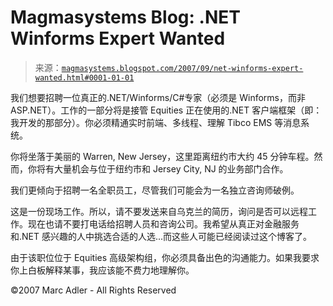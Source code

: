 <!--yml

类别：未分类

日期：2024-05-18 05:07:51

-->

# Magmasystems Blog: .NET Winforms Expert Wanted

> 来源：[`magmasystems.blogspot.com/2007/09/net-winforms-expert-wanted.html#0001-01-01`](http://magmasystems.blogspot.com/2007/09/net-winforms-expert-wanted.html#0001-01-01)

我们想要招聘一位真正的.NET/Winforms/C#专家（必须是 Winforms，而非 ASP.NET）。工作的一部分将是接管 Equities 正在使用的.NET 客户端框架（即：我开发的那部分）。你必须精通实时前端、多线程、理解 Tibco EMS 等消息系统。

你将坐落于美丽的 Warren, New Jersey，这里距离纽约市大约 45 分钟车程。然而，你将有大量机会与位于纽约市和 Jersey City, NJ 的业务部门合作。

我们更倾向于招聘一名全职员工，尽管我们可能会为一名独立咨询师破例。

这是一份现场工作。所以，请不要发送来自乌克兰的简历，询问是否可以远程工作。现在也请不要打电话给招聘人员和咨询公司。我希望从真正对金融服务和.NET 感兴趣的人中挑选合适的人选...而这些人可能已经阅读过这个博客了。

由于该职位位于 Equities 高级架构组，你必须具备出色的沟通能力。如果我要求你上白板解释某事，我应该能不费力地理解你。

©2007 Marc Adler - All Rights Reserved
